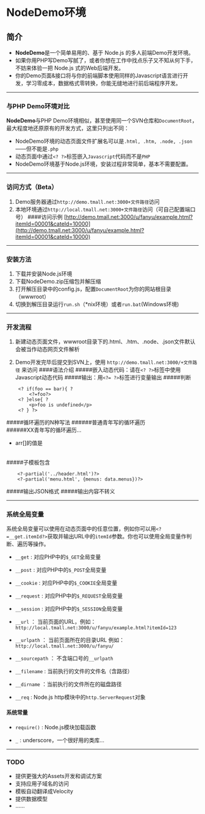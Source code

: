 # NodeDemo环境

## 简介
* **NodeDemo**是一个简单易用的、基于 Node.js 的多人前端Demo开发环境。  
* 如果你用PHP写Demo写腻了，或者你想在工作中找点乐子又不知从何下手，不妨来体验一把 Node.js 式的Web后端开发。
* 你的Demo页面&接口将与你的前端脚本使用同样的Javascript语言进行开发，学习零成本，数据格式零转换，你能无缝地进行前后端程序开发。

---------

### 与PHP Demo环境对比
**NodeDemo**与PHP Demo环境相似，甚至使用同一个SVN仓库和`DocumentRoot`，最大程度地还原原有的开发方式，这里只列出不同：

* NodeDemo环境的动态页面文件扩展名可以是`.html, .htm, .node, .json`——但不能是`.php`
* 动态页面中通过`<? ?>`标签嵌入`Javascript`代码而不是`PHP`
* NodeDemo环境基于Node.js环境，安装过程非常简单，基本不需要配置。

---------------

### 访问方式（Beta）
1. Demo服务器通过`http://demo.tmall.net:3000+文件路径`访问
2. 本地环境通过`http://local.tmall.net:3000+文件路径`访问（可自己配置端口号）
####访问示例
[http://demo.tmall.net:3000/u/fanyu/example.html?itemId=00001&cateId=10000](http://demo.tmall.net:3000/u/fanyu/example.html?itemId=00001&cateId=10000)


----------------


### 安装方法
1. 下载并安装Node.js环境
2. 下载NodeDemo.zip压缩包并解压缩
3. 打开解压目录中的config.js，配置`DocumentRoot`为你的网站根目录（wwwroot）
4. 切换到解压目录运行`run.sh`（*nix环境）或者`run.bat`(Windows环境)


--------------------


### 开发流程
1. 新建动态页面文件，wwwroot目录下的.html、.htm、.node、.json文件默认会被当作动态网页文件解析
2. Demo开发完毕后提交到SVN上，使用 `http://demo.tmall.net:3000/+文件路径` 来访问
####语法介绍
#####嵌入动态代码：请在`<? ?>`标签中使用Javascript动态代码
#####输出：用`<?= ?>`标签进行变量输出
#####判断   
  	
    	<? if(foo == bar){ ?
    		<?=foo?>
		<? }else{ ?
			<p>foo is undefined</p>
		<? } ?>
#####循环遍历的N种写法
######普通青年写的循环遍历
		<? for(var i = 0; i < items.length; i++){ ?>
	    	<?=items[i]?>  
		<? } ?>
######XX青年写的循环遍历…
		<ul>
			<?
			[1,2,3,4,5].forEach(function(v,k){
			?>
			<li>
				arr[<?=k?>]的值是<?=v?>
			</li>
			<? }) ?>
		</ul>				
#####子模板包含

		<?-partial('../header.html')?>
		<?-partial('menu.html', {menus: data.menus})?>
#####输出JSON格式
		<?=JSON.stringify(__request)?>
#####输出内容不转义
		<?-varname?>

--------

### 系统全局变量  
系统全局变量可以使用在动态页面中的任意位置，例如你可以用`<?=__get.itemId?>`获取并输出URL中的`itemId`参数。你也可以使用全局变量作判断、遍历等操作。

* `__get` : 对应PHP中的`$_GET`全局变量  

* `__post` : 对应PHP中的`$_POST`全局变量  

* `__cookie` : 对应PHP中的`$_COOKIE`全局变量  

* `__request` : 对应PHP中的`$_REQUEST`全局变量  

* `__session` : 对应PHP中的`$_SESSION`全局变量

* `__url` ： 当前页面的URL，例如：`http://local.tmall.net:3000/u/fanyu/example.html?itemId=123`

* `__urlpath` ： 当前页面所在的目录URL 例如：`http://local.tmall.net:3000/u/fanyu/` 

* `__sourcepath` ： 不含端口号的`__urlpath` 

* `__filename` : 当前执行的文件的文件名（含路径）

* `__dirname` ：当前执行的文件所在的磁盘路径

* `__req` : Node.js http模块中的`http.ServerRequest`对象
	

#### 系统常量
* `require()` : Node.js模块加载函数

* `_` : underscore，一个很好用的类库…

____________

### TODO

* 提供更强大的Assets开发和调试方案
* 支持应用子域名的访问
* 模板自动翻译成Velocity
* 提供数据模型
* ……  



